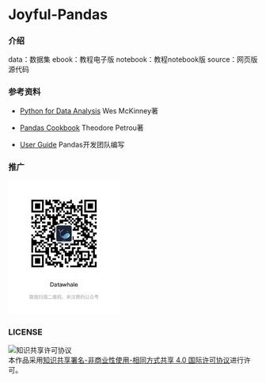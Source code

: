 # Joyful-Pandas

### 介绍

data：数据集
ebook：教程电子版
notebook：教程notebook版
source：网页版源代码

### 参考资料

* [Python for Data Analysis](<http://93.174.95.29/_ads/A3AD6E6B2504B95EC39A6C57D465BA5D>) Wes McKinney著

* [Pandas Cookbook](<http://93.174.95.29/_ads/23950B4446ABB5DD27168D6B0FB2C8DB>) Theodore Petrou著

* [User Guide](<https://pandas.pydata.org/docs/user_guide/index.html#user-guide>) Pandas开发团队编写

### 推广

<img src="picture/qrcode.jpeg" height="270px" width="225px"/>

### LICENSE

<img alt="知识共享许可协议" style="border-width:0" src="https://i.creativecommons.org/l/by-nc-sa/4.0/88x31.png" /></a><br />本作品采用<a rel="license" href="http://creativecommons.org/licenses/by-nc-sa/4.0/">知识共享署名-非商业性使用-相同方式共享 4.0 国际许可协议</a>进行许可。